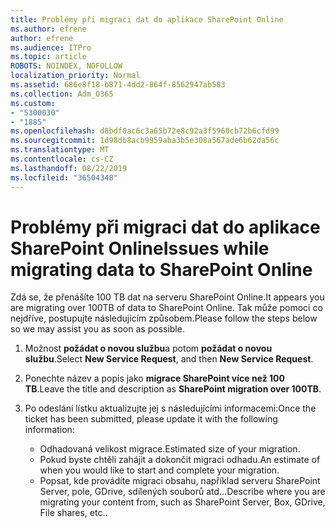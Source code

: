 ```yaml
---
title: Problémy při migraci dat do aplikace SharePoint Online
ms.author: efrene
author: efrene
ms.audience: ITPro
ms.topic: article
ROBOTS: NOINDEX, NOFOLLOW
localization_priority: Normal
ms.assetid: 686e8f18-b871-4dd2-864f-8562947ab583
ms.collection: Adm_O365
ms.custom:
- "5300030"
- "1885"
ms.openlocfilehash: d8bdf0ac6c3a65b72e8c92a3f5960cb72b6cfd99
ms.sourcegitcommit: 1d98db8acb9959aba3b5e308a567ade6b62da56c
ms.translationtype: MT
ms.contentlocale: cs-CZ
ms.lasthandoff: 08/22/2019
ms.locfileid: "36504348"
---
```

# <a name="issues-while-migrating-data-to-sharepoint-online"></a><span data-ttu-id="1c14d-102">Problémy při migraci dat do aplikace SharePoint Online</span><span class="sxs-lookup"><span data-stu-id="1c14d-102">Issues while migrating data to SharePoint Online</span></span>

<span data-ttu-id="1c14d-103">Zdá se, že přenášíte 100 TB dat na serveru SharePoint Online.</span><span class="sxs-lookup"><span data-stu-id="1c14d-103">It appears you are migrating over 100TB of data to SharePoint Online.</span></span> <span data-ttu-id="1c14d-104">Tak může pomoci co nejdříve, postupujte následujícím způsobem.</span><span class="sxs-lookup"><span data-stu-id="1c14d-104">Please follow the steps below so we may assist you as soon as possible.</span></span> 

1. <span data-ttu-id="1c14d-105">Možnost **požádat o novou službu**a potom **požádat o novou službu**.</span><span class="sxs-lookup"><span data-stu-id="1c14d-105">Select **New Service Request**, and then **New Service Request**.</span></span> 
2. <span data-ttu-id="1c14d-106">Ponechte název a popis jako **migrace SharePoint více než 100 TB**.</span><span class="sxs-lookup"><span data-stu-id="1c14d-106">Leave the title and description as **SharePoint migration over 100TB**.</span></span>
3. <span data-ttu-id="1c14d-107">Po odeslání lístku aktualizujte jej s následujícími informacemi:</span><span class="sxs-lookup"><span data-stu-id="1c14d-107">Once the ticket has been submitted, please update it with the following information:</span></span> 

    - <span data-ttu-id="1c14d-108">Odhadovaná velikost migrace.</span><span class="sxs-lookup"><span data-stu-id="1c14d-108">Estimated size of your migration.</span></span>
    - <span data-ttu-id="1c14d-109">Pokud byste chtěli zahájit a dokončit migraci odhadu.</span><span class="sxs-lookup"><span data-stu-id="1c14d-109">An estimate of when you would like to start and complete your migration.</span></span>
    - <span data-ttu-id="1c14d-110">Popsat, kde provádíte migraci obsahu, například serveru SharePoint Server, pole, GDrive, sdílených souborů atd...</span><span class="sxs-lookup"><span data-stu-id="1c14d-110">Describe where you are migrating your content from, such as SharePoint Server, Box, GDrive, File shares, etc..</span></span>


  

